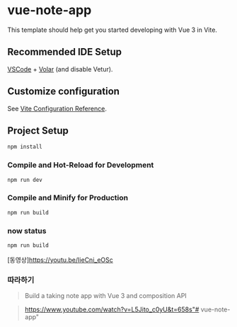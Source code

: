 # vue-note-app

This template should help get you started developing with Vue 3 in Vite.

## Recommended IDE Setup

[VSCode](https://code.visualstudio.com/) + [Volar](https://marketplace.visualstudio.com/items?itemName=Vue.volar) (and disable Vetur).

## Customize configuration

See [Vite Configuration Reference](https://vite.dev/config/).

## Project Setup

```sh
npm install
```

### Compile and Hot-Reload for Development

```sh
npm run dev
```

### Compile and Minify for Production

```sh
npm run build
```



### now status

```sh
npm run build
```
[동영상]https://youtu.be/IieCni_eOSc


### 따라하기
> Build a taking note app with Vue 3 and composition API

> https://www.youtube.com/watch?v=L5Jito_c0yU&t=658s"# vue-note-app" 
